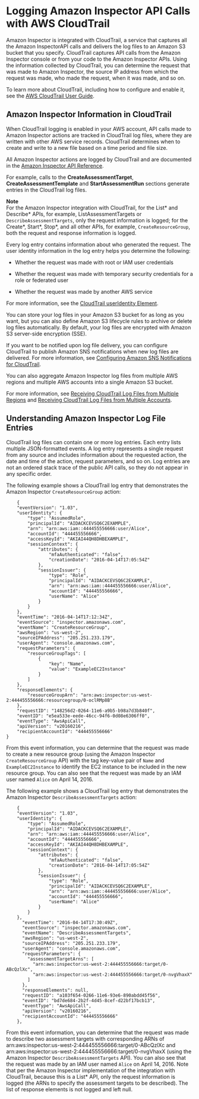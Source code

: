 # Logging Amazon Inspector API Calls with AWS CloudTrail<a name="logging-using-cloudtrail"></a>

Amazon Inspector is integrated with CloudTrail, a service that captures all the Amazon InspectorAPI calls and delivers the log files to an Amazon S3 bucket that you specify\. CloudTrail captures API calls from the Amazon Inspector console or from your code to the Amazon Inspector APIs\. Using the information collected by CloudTrail, you can determine the request that was made to Amazon Inspector, the source IP address from which the request was made, who made the request, when it was made, and so on\. 

To learn more about CloudTrail, including how to configure and enable it, see the [AWS CloudTrail User Guide](http://docs.aws.amazon.com/awscloudtrail/latest/userguide/)\.

## Amazon Inspector Information in CloudTrail<a name="service-name-info-in-cloudtrail"></a>

When CloudTrail logging is enabled in your AWS account, API calls made to Amazon Inspector actions are tracked in CloudTrail log files, where they are written with other AWS service records\. CloudTrail determines when to create and write to a new file based on a time period and file size\.

All Amazon Inspector actions are logged by CloudTrail and are documented in the [Amazon Inspector API Reference](http://docs.aws.amazon.com/inspector/latest/APIReference/)\. 

For example, calls to the **CreateAssessmentTarget**, **CreateAssessmentTemplate** and **StartAssessmentRun** sections generate entries in the CloudTrail log files\. 

**Note**  
For the Amazon Inspector integration with CloudTrail, for the List\* and Describe\* APIs, for example, ListAssessmentTargets or `DescribeAssessmentTargets`, only the request information is logged; for the Create\*, Start\*, Stop\*, and all other APIs, for example, `CreateResourceGroup`, both the request and response information is logged\.

Every log entry contains information about who generated the request\. The user identity information in the log entry helps you determine the following: 

+ Whether the request was made with root or IAM user credentials

+ Whether the request was made with temporary security credentials for a role or federated user

+ Whether the request was made by another AWS service

For more information, see the [CloudTrail userIdentity Element](http://docs.aws.amazon.com/awscloudtrail/latest/userguide/cloudtrail-event-reference-user-identity.html)\.

You can store your log files in your Amazon S3 bucket for as long as you want, but you can also define Amazon S3 lifecycle rules to archive or delete log files automatically\. By default, your log files are encrypted with Amazon S3 server\-side encryption \(SSE\)\.

If you want to be notified upon log file delivery, you can configure CloudTrail to publish Amazon SNS notifications when new log files are delivered\. For more information, see [Configuring Amazon SNS Notifications for CloudTrail](http://docs.aws.amazon.com/awscloudtrail/latest/userguide/getting_notifications_top_level.html)\.

You can also aggregate Amazon Inspector log files from multiple AWS regions and multiple AWS accounts into a single Amazon S3 bucket\. 

For more information, see [Receiving CloudTrail Log Files from Multiple Regions](http://docs.aws.amazon.com/awscloudtrail/latest/userguide/cloudtrail-receive-logs-from-multiple-accounts.html) and [Receiving CloudTrail Log Files from Multiple Accounts](http://docs.aws.amazon.com/awscloudtrail/latest/userguide/cloudtrail-receive-logs-from-multiple-accounts.html)\.

## Understanding Amazon Inspector Log File Entries<a name="understanding-service-name-entries"></a>

CloudTrail log files can contain one or more log entries\. Each entry lists multiple JSON\-formatted events\. A log entry represents a single request from any source and includes information about the requested action, the date and time of the action, request parameters, and so on\. Log entries are not an ordered stack trace of the public API calls, so they do not appear in any specific order\. 

The following example shows a CloudTrail log entry that demonstrates the Amazon Inspector `CreateResourceGroup` action:

```
    {
    "eventVersion": "1.03",
    "userIdentity": {
        "type": "AssumedRole",
        "principalId": "AIDACKCEVSQ6C2EXAMPLE",
        "arn": "arn:aws:iam::444455556666:user/Alice",
        "accountId": "444455556666",
        "accessKeyId": "AKIAI44QH8DHBEXAMPLE",
        "sessionContext": {
            "attributes": {
                "mfaAuthenticated": "false",
                "creationDate": "2016-04-14T17:05:54Z"
            },
            "sessionIssuer": {
                "type": "Role",
                "principalId": "AIDACKCEVSQ6C2EXAMPLE",
                "arn": "arn:aws:iam::444455556666:user/Alice",
                "accountId": "444455556666",
                "userName": "Alice"
            }
        }
    },
    "eventTime": "2016-04-14T17:12:34Z",
    "eventSource": "inspector.amazonaws.com",
    "eventName": "CreateResourceGroup",
    "awsRegion": "us-west-2",
    "sourceIPAddress": "205.251.233.179",
    "userAgent": "console.amazonaws.com",
    "requestParameters": {
        "resourceGroupTags": [
            {
                "key": "Name",
                "value": "ExampleEC2Instance"
            }
        ]
    },
    "responseElements": {
        "resourceGroupArn": "arn:aws:inspector:us-west-2:444455556666:resourcegroup/0-oclRMp8B"
    },
    "requestID": "148256d2-0264-11e6-a9b5-b98a7d3b840f",
    "eventID": "e5ea533e-eede-46cc-94f6-0d08e6306ff0",
    "eventType": "AwsApiCall",
    "apiVersion": "v20160216",
    "recipientAccountId": "444455556666"
}
```

From this event information, you can determine that the request was made to create a new resource group \(using the Amazon Inspector `CreateResourceGroup` API\) with the tag key\-value pair of `Name` and `ExampleEC2Instance` to identify the EC2 instance to be included in the new resource group\. You can also see that the request was made by an IAM user named `Alice` on April 14, 2016\.

The following example shows a CloudTrail log entry that demonstrates the Amazon Inspector `DescribeAssessmentTargets` action:

```
    {
    "eventVersion": "1.03",
    "userIdentity": {
        "type": "AssumedRole",
        "principalId": "AIDACKCEVSQ6C2EXAMPLE",
        "arn": "arn:aws:iam::444455556666:user/Alice",
        "accountId": "444455556666",
        "accessKeyId": "AKIAI44QH8DHBEXAMPLE",
        "sessionContext": {
            "attributes": {
                "mfaAuthenticated": "false",
                "creationDate": "2016-04-14T17:05:54Z"
            },
            "sessionIssuer": {
                "type": "Role",
                "principalId": "AIDACKCEVSQ6C2EXAMPLE",
                "arn": "arn:aws:iam::444455556666:user/Alice",
                "accountId": "444455556666",
                "userName": "Alice"
            }
        }
    },
      "eventTime": "2016-04-14T17:30:49Z",
      "eventSource": "inspector.amazonaws.com",
      "eventName": "DescribeAssessmentTargets",
      "awsRegion": "us-west-2",
      "sourceIPAddress": "205.251.233.179",
      "userAgent": "console.amazonaws.com",
      "requestParameters": {
        "assessmentTargetArns": [
          "arn:aws:inspector:us-west-2:444455556666:target/0-ABcQzlXc",
          "arn:aws:inspector:us-west-2:444455556666:target/0-nvgVhaxX"
        ]
      },
      "responseElements": null,
      "requestID": "a103f654-0266-11e6-93e6-890abdd45f56",
      "eventID": "bd7de684-2b2f-4d45-8cef-d22bf17bcb13",
      "eventType": "AwsApiCall",
      "apiVersion": "v20160216",
      "recipientAccountId": "444455556666"
    },
```

From this event information, you can determine that the request was made to describe two assessment targets with corresponding ARNs of arn:aws:inspector:us\-west\-2:444455556666:target/0\-ABcQzlXc and arn:aws:inspector:us\-west\-2:444455556666:target/0\-nvgVhaxX \(using the Amazon Inspector `DescribeAssessmentTargets` API\)\. You can also see that the request was made by an IAM user named `Alice` on April 14, 2016\. Note that per the Amazon Inspector implementation of the integration with CloudTrail, because this is a List\* API, only the request information is logged \(the ARNs to specify the assessment targets to be described\)\. The list of response elements is not logged and left null\.